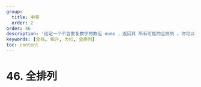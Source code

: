 ```yaml
---
group:
  title: 中等
  order: 2
order: 46
description: '给定一个不含重复数字的数组 nums ，返回其 所有可能的全排列 。你可以 按任意顺序 返回答案。'
keywords: [全栈, 紫升, 力扣, 全排列]
toc: content
---
```


# 46. 全排列
